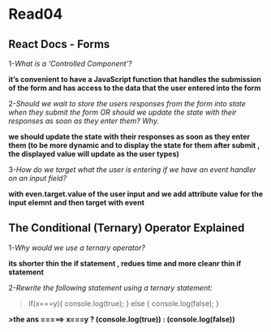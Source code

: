 # Read04

## React Docs - Forms

1-*What is a ‘Controlled Component’?*

**it’s convenient to have a JavaScript function that handles the submission of the form and has access to the data that the user entered into the form**

2-*Should we wait to store the users responses from the form into state when they submit the form OR should we update the state with their responses as soon as they enter them? Why.*

**we should update the state with their responses as soon as they enter them (to be more dynamic and to display the state for them after submit , the displayed value will update as the user types)**

3-*How do we target what the user is entering if we have an event handler on an input field?*

**with even.target.value of the user input and we add attribute value for the input elemnt and then target with event**


## The Conditional (Ternary) Operator Explained

1-*Why would we use a ternary operator?*

**its shorter thin the if statement , redues time and more cleanr thin if statement**

2-*Rewrite the following statement using a ternary statement:*
> if(x===y){
 console.log(true);
  } else {
 console.log(false);
  }

**>the ans =====> x===y ? (console.log(true)) : (console.log(false))**